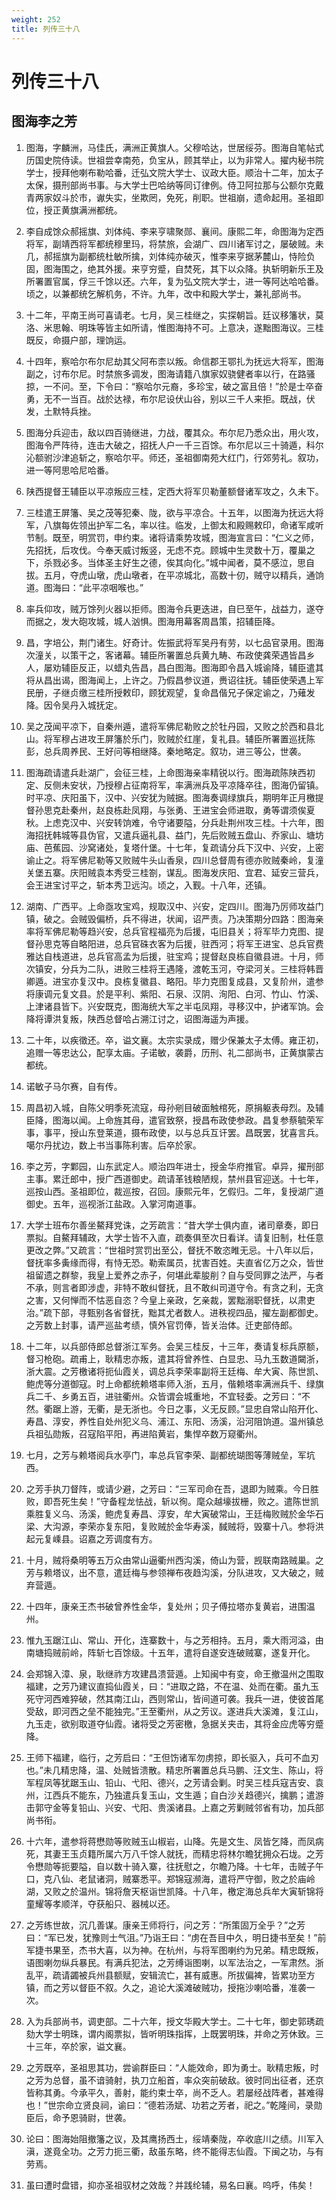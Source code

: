 ```yaml
---
weight: 252
title: 列传三十八
---
```


# 列传三十八

## 图海李之芳

1. <span id="列传三十八-图海李之芳-1"></span>
图海，字麟洲，马佳氏，满洲正黄旗人。父穆哈达，世居绥芬。图海自笔帖式历国史院侍读。世祖尝幸南苑，负宝从，顾其举止，以为非常人。擢内秘书院学士，授拜他喇布勒哈番，迁弘文院大学士、议政大臣。顺治十二年，加太子太保，摄刑部尚书事。与大学士巴哈纳等同订律例。侍卫阿拉那与公额尔克戴青两家奴斗於市，谳失实，坐欺罔，免死，削职。世祖崩，遗命起用。圣祖即位，授正黄旗满洲都统。

2. <span id="列传三十八-图海李之芳-2"></span>
李自成馀众郝摇旗、刘体纯、李来亨啸聚郧、襄间。康熙二年，命图海为定西将军，副靖西将军都统穆里玛，将禁旅，会湖广、四川诸军讨之，屡破贼。未几，郝摇旗为副都统杜敏所擒，刘体纯亦破灭，惟李来亨据茅麓山，恃险负固，图海围之，绝其外援。来亨穷蹙，自焚死，其下以众降。执斩明新乐王及所署置官属，俘三千馀以还。六年，复为弘文院大学士，进一等阿达哈哈番。顷之，以兼都统乞解机务，不许。九年，改中和殿大学士，兼礼部尚书。

3. <span id="列传三十八-图海李之芳-3"></span>
十二年，平南王尚可喜请老。七月，吴三桂继之，实探朝旨。廷议移籓状，莫洛、米思翰、明珠等皆主如所请，惟图海持不可。上意决，遂黜图海议。三桂既反，命摄户部，理饷运。

4. <span id="列传三十八-图海李之芳-4"></span>
十四年，察哈尔布尔尼劫其父阿布柰以叛。命信郡王鄂扎为抚远大将军，图海副之，讨布尔尼。时禁旅多调发，图海请籍八旗家奴骁健者率以行，在路骚掠，一不问。至，下令曰：“察哈尔元裔，多珍宝，破之富且倍！”於是士卒奋勇，无不一当百。战於达禄，布尔尼设伏山谷，别以三千人来拒。既战，伏发，土默特兵挫。

5. <span id="列传三十八-图海李之芳-5"></span>
图海分兵迎击，敌以四百骑继进，力战，覆其众。布尔尼乃悉众出，用火攻，图海令严阵待，连击大破之，招抚人户一千三百馀。布尔尼以三十骑遁，科尔沁额驸沙津追斩之，察哈尔平。师还，圣祖御南苑大红门，行郊劳礼。叙功，进一等阿思哈尼哈番。

6. <span id="列传三十八-图海李之芳-6"></span>
陕西提督王辅臣以平凉叛应三桂，定西大将军贝勒董额督诸军攻之，久未下。

7. <span id="列传三十八-图海李之芳-7"></span>
三桂遣王屏籓、吴之茂等犯秦、陇，欲与平凉合。十五年，以图海为抚远大将军，八旗每佐领出护军二名，率以往。临发，上御太和殿赐敕印，命诸军咸听节制。既至，明赏罚，申约束。诸将请乘势攻城，图海宣言曰：“仁义之师，先招抚，后攻伐。今奉天威讨叛竖，无虑不克。顾城中生灵数十万，覆巢之下，杀戮必多。当体圣主好生之德，俟其向化。”城中闻者，莫不感泣，思自拔。五月，夺虎山墩，虎山墩者，在平凉城北，高数十仞，贼守以精兵，通饷道。图海曰：“此平凉咽喉也。”

8. <span id="列传三十八-图海李之芳-8"></span>
率兵仰攻，贼万馀列火器以拒师。图海令兵更迭进，自巳至午，战益力，遂夺而据之，发大砲攻城，城人汹惧。图海用幕客周昌策，招辅臣降。

9. <span id="列传三十八-图海李之芳-9"></span>
昌，字培公，荆门诸生。好奇计。佐振武将军吴丹有劳，以七品官录用。图海次潼关，以策干之，客诸幕。辅臣所署置总兵黄九畴、布政使龚荣遇皆昌乡人，屡劝辅臣反正，以蜡丸告昌，昌白图海。图海即令昌入城谕降，辅臣遣其将从昌出谒，图海闻上，上许之。乃假昌参议道，赉诏往抚。辅臣使荣遇上军民册，子继贞缴三桂所授敕印，顾犹观望，复命昌偕兄子保定谕之，乃薙发降。因令吴丹入城抚定。

10. <span id="列传三十八-图海李之芳-10"></span>
吴之茂闻平凉下，自秦州遁，遣将军佛尼勒败之於牡丹园，又败之於西和县北山。将军穆占进攻王屏籓於乐门，败贼於红崖，复礼县。辅臣所署置巡抚陈彭，总兵周养民、王好问等相继降。秦地略定。叙功，进三等公，世袭。

11. <span id="列传三十八-图海李之芳-11"></span>
图海疏请遣兵赴湖广，会征三桂，上命图海亲率精锐以行。图海疏陈陕西初定、反侧未安状，乃授穆占征南将军，率满洲兵及平凉降卒往，图海仍留镇。时平凉、庆阳虽下，汉中、兴安犹为贼据。图海奏调绿旗兵，期明年正月檄提督孙思克赴秦州，赵良栋赴凤翔，与张勇、王进宝会师进取，勇等谓须俟夏秋。上虑克汉中、兴安转饷难，令守诸要隘，分兵赴荆州攻三桂。十六年，图海招抚韩城等县伪官，又遣兵逼礼县、益门，先后败贼五盘山、乔家山、塘坊庙、芭蕉园、沙窝诸处，复塔什堡。十七年，复疏请分兵下汉中、兴安，上密谕止之。将军佛尼勒等又败贼牛头山香泉，四川总督周有德亦败贼秦岭，复潼关堡五寨。庆阳贼袁本秀受三桂劄，谋乱。图海发庆阳、宜君、延安三营兵，会王进宝讨平之，斩本秀卫远沟。顷之，入觐。十八年，还镇。

12. <span id="列传三十八-图海李之芳-12"></span>
湖南、广西平。上命亟攻宝鸡，规取汉中、兴安，定四川。图海乃厉师攻益门镇，破之。会贼毁偏桥，兵不得进，状闻，诏严责。乃决策期分四路：图海亲率将军佛尼勒等趋兴安，总兵官程福亮为后援，屯旧县关；将军毕力克图、提督孙思克等自略阳进，总兵官硃衣客为后援，驻西河；将军王进宝、总兵官费雅达自栈道进，总兵官高孟为后援，驻宝鸡；提督赵良栋自徽县进。十月，师次镇安，分兵为二队，进败三桂将王遇隆，渡乾玉河，夺梁河关。三桂将韩晋卿遁。进宝亦复汉中。良栋复徽县、略阳。毕力克图复成县，又复阶州，遣参将康调元复文县。於是平利、紫阳、石泉、汉阴、洵阳、白河、竹山、竹溪、上津诸县皆下。兴安既克，图海统大军之半屯凤翔，寻移汉中，护诸军饷。会降将谭洪复叛，陕西总督哈占溯江讨之，诏图海遥为声援。

13. <span id="列传三十八-图海李之芳-13"></span>
二十年，以疾徵还。卒，谥文襄。太宗实录成，赠少保兼太子太傅。雍正初，追赠一等忠达公，配享太庙。子诺敏，袭爵，历刑、礼二部尚书，正黄旗蒙古都统。

14. <span id="列传三十八-图海李之芳-14"></span>
诺敏子马尔赛，自有传。

15. <span id="列传三十八-图海李之芳-15"></span>
周昌初入城，自陈父明季死流寇，母孙剜目破面触棺死，原捐躯表母烈。及辅臣降，图海以闻。上命旌其母，遣官致祭，授昌布政使参政。昌复参蔡毓荣军事，事平，授山东登莱道，摄布政使，以与总兵互讦罢。昌既罢，犹喜言兵。噶尔丹扰边，数上书当事陈利害。后卒於家。

16. <span id="列传三十八-图海李之芳-16"></span>
李之芳，字鄴园，山东武定人。顺治四年进士，授金华府推官。卓异，擢刑部主事。累迁郎中，授广西道御史。疏请革钱粮陋规，禁州县官迎送。十七年，巡按山西。圣祖即位，裁巡按，召回。康熙元年，乞假归。二年，复授湖广道御史。五年，巡视浙江盐政。入掌河南道事。

17. <span id="列传三十八-图海李之芳-17"></span>
大学士班布尔善坐鰲拜党诛，之芳疏言：“昔大学士俱内直，诸司章奏，即日票拟。自鰲拜辅政，大学士皆不入直，疏奏俱至次日看详。请复旧制，杜任意更改之弊。”又疏言：“世祖时赏罚出至公，督抚不敢恣睢无忌。十八年以后，督抚率多夤缘而得，有恃无恐。勒索属员，扰害百姓。夫直省亿万之众，皆世祖留遗之群黎，我皇上爱养之赤子，何堪此辈朘削？自与受同罪之法严，与者不承，则言者即涉虚，非特不敢纠督抚，且不敢纠司道守令。有贪之利，无贪之害，又何惮而不怙恶自恣？今皇上亲政，乞亲裁，罢黜溺职督抚，以肃吏治。”疏下部，寻甄别各省督抚，黜其尤者数人。进秩视四品，擢左副都御史。之芳数上封事，请严巡盐考绩，慎外官罚俸，皆关治体。迁吏部侍郎。

18. <span id="列传三十八-图海李之芳-18"></span>
十二年，以兵部侍郎总督浙江军务。会吴三桂反，十三年，奏请复标兵原额，督习枪砲。疏甫上，耿精忠亦叛，遣其将曾养性、白显忠、马九玉数道闚浙，浙大震。之芳檄诸将扼仙霞关，调总兵李荣率副将王廷梅、牟大寅、陈世凯、鲍虎等分道御寇。时上命都统赖塔率师入浙，五月，偕赖塔率满洲兵千、绿旗兵二千、乡勇五百，进驻衢州。众皆谓会城重地，不宜轻委。之芳曰：“不然。衢踞上游，无衢，是无浙也。今日之事，义无反顾。”显忠自常山陷开化、寿昌、淳安，养性自处州犯义乌、浦江、东阳、汤溪，沿河阻饷道。温州镇总兵祖弘勋叛，召寇陷平阳，再进陷黄岩，集悍卒数万窥衢州。

19. <span id="列传三十八-图海李之芳-19"></span>
七月，之芳与赖塔阅兵水亭门，率总兵官李荣、副都统瑚图等薄贼垒，军坑西。

20. <span id="列传三十八-图海李之芳-20"></span>
之芳手执刀督阵，或请少避，之芳曰：“三军司命在吾，退即为贼乘。今日胜败，即吾死生矣！”守备程龙怯战，斩以徇。麾众越壕拔栅，败之。遣陈世凯乘胜复义乌、汤溪，鲍虎复寿昌、淳安，牟大寅破常山，王廷梅败贼於金华石梁、大沟源，李荣亦复东阳，复败贼於金华寿溪，馘贼将，毁寨十八。参将洪起元复嵊县。诏嘉之芳调度有方。

21. <span id="列传三十八-图海李之芳-21"></span>
十月，贼将桑明等五万众由常山逼衢州西沟溪，倚山为营，觊联南路贼巢。之芳与赖塔议，出不意，遣廷梅与参领禅布夜趋沟溪，分队进攻，又大破之，贼弃营遁。

22. <span id="列传三十八-图海李之芳-22"></span>
十四年，康亲王杰书破曾养性金华，复处州；贝子傅拉塔亦复黄岩，进围温州。

23. <span id="列传三十八-图海李之芳-23"></span>
惟九玉踞江山、常山、开化，连寨数十，与之芳相持。五月，乘大雨河溢，由南塘捣贼前岭，阵斩七百馀级。十五年，遣将自遂安连破贼寨，遂复开化。

24. <span id="列传三十八-图海李之芳-24"></span>
会郑锦入漳、泉，耿继祚方攻建昌溃营遁。上知闽中有变，命王撤温州之围取福建，之芳乃建议直捣仙霞关，曰：“进取之路，不在温、处而在衢。虽九玉死守河西难猝破，然其南江山，西则常山，皆间道可袭。我兵一进，使彼首尾受敌，即河西之垒不能独完。”王至衢州，从之芳议。遂进兵大溪滩，复江山，九玉走，欲别取道夺仙霞。诸将受之芳密檄，急据关夹击，其将金应虎等穷蹙降。

25. <span id="列传三十八-图海李之芳-25"></span>
王师下福建，临行，之芳启曰：“王但饬诸军勿虏掠，即长驱入，兵可不血刃也。”未几精忠降，温、处贼皆溃散。精忠所署置总兵马鹏、汪文生、陈山，将军程凤等犹踞玉山、铅山、弋阳、德兴，之芳请会剿。时吴三桂兵寇吉安、袁州，江西兵不能东，乃独遣兵复玉山，文生遁；自白沙关趋德兴，擒鹏；遣游击郭守金等复铅山、兴安、弋阳、贵溪诸县。上嘉之芳剿贼邻省有功，加兵部尚书衔。

26. <span id="列传三十八-图海李之芳-26"></span>
十六年，遣参将蒋懋勋等败贼玉山椒岩，山降。先是文生、凤皆乞降，而凤病死，其妻王玉贞籍所属六万八千馀人就抚，而精忠将林尔瞻犹拥众石垅。之芳令懋勋等扼要隘，自以数十骑入寨，往抚慰之，尔瞻乃降。十七年，击贼子午口，克八仙、老鼠诸洞，贼寨悉平。郑锦寇濒海，遣将严守御，败之於庙岭湖，又败之於温州。锦将詹天枢诣世凯降。十八年，檄定海总兵牟大寅斩锦将童耀等孝顺洋，夺获船只、器械以还。

27. <span id="列传三十八-图海李之芳-27"></span>
之芳练世故，沉几善谋。康亲王师将行，问之芳：“所策固万全乎？”之芳曰：“军已发，犹豫则士气沮。”乃诣王曰：“虏在吾目中久，明日捷书至矣！”前军捷书果至，杰书大喜，以为神。在杭州，与将军图喇约为兄弟。精忠既叛，语图喇勿纵兵暴民。有满兵犯法，之芳缚诣图喇，以军法治之，一军肃然。浙乱平，疏请蠲被兵州县额赋，安辑流亡，甚有威惠。所拔偏裨，皆累功至方镇，而之芳以督臣不叙。久之，追论大溪滩破贼功，授拖沙喇哈番，准袭一次。

28. <span id="列传三十八-图海李之芳-28"></span>
入为兵部尚书，调吏部。二十六年，授文华殿大学士。二十七年，御史郭琇疏劾大学士明珠，谓内阁票拟，皆听明珠指挥，上既罢明珠，并命之芳休致。三十三年，卒於家，谥文襄。

29. <span id="列传三十八-图海李之芳-29"></span>
之芳既卒，圣祖思其功，尝谕群臣曰：“人能效命，即为勇士。耿精忠叛，时之芳为总督，虽不谙骑射，执刀立船首，率众突前破敌。彼时同出征者，还京皆称其勇。今承平久，善射，能约束士卒，尚不乏人。若屡经战阵者，甚难得也！”世宗命立贤良祠，谕曰：“德若汤斌、功若之芳者，祀之。”乾隆间，录勋臣后，命予恩骑尉，世袭。

30. <span id="列传三十八-图海李之芳-30"></span>
论曰：图海始阻撤籓之议，及其鹰扬西土，绥靖秦陇，卒收底川之绩。川军入滇，遂竟全功。之芳力扼三衢，敌虽东略，终不能得志仙霞。下闽之功，与有劳焉。

31. <span id="列传三十八-图海李之芳-31"></span>
虽曰遭时盘错，抑亦圣祖驭材之效哉？并践纶辅，易名曰襄。呜呼，伟矣！

